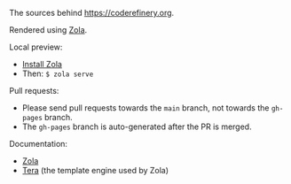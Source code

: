 The sources behind https://coderefinery.org.

Rendered using [Zola](https://www.getzola.org/).

Local preview:
- [Install Zola](https://www.getzola.org/documentation/getting-started/installation/)
- Then: `$ zola serve`

Pull requests:
- Please send pull requests towards the `main` branch, not towards the `gh-pages` branch.
- The `gh-pages` branch is auto-generated after the PR is merged.

Documentation:
- [Zola](https://www.getzola.org/documentation/getting-started/overview/)
- [Tera](https://tera.netlify.app/docs/#introduction) (the template engine used by Zola)
